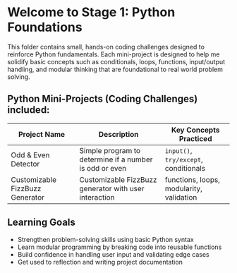 # Welcome to Stage 1: Python Foundations

This folder contains small, hands-on coding challenges designed to reinforce Python fundamentals. Each mini-project is designed to help me solidify basic concepts such as conditionals, loops, functions, input/output handling, and modular thinking that are foundational to real world problem solving.

## Python Mini-Projects (Coding Challenges) included:
| Project Name       | Description                                               | Key Concepts Practiced                  |
|--------------------|-----------------------------------------------------------|------------------------------------------|
| Odd & Even Detector | Simple program to determine if a number is odd or even   | `input()`, `try/except`, conditionals    |
| Customizable FizzBuzz Generator    | Customizable FizzBuzz generator with user interaction     | functions, loops, modularity, validation |

## Learning Goals
- Strengthen problem-solving skills using basic Python syntax
- Learn modular programming by breaking code into reusable functions
- Build confidence in handling user input and validating edge cases
- Get used to reflection and writing project documentation
